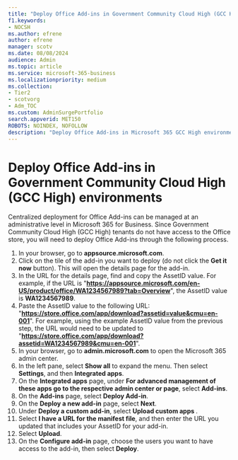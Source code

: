 ```yaml
---
title: "Deploy Office Add-ins in Government Community Cloud High (GCC High) environments"
f1.keywords:
- NOCSH
ms.author: efrene
author: efrene
manager: scotv
ms.date: 08/08/2024
audience: Admin
ms.topic: article
ms.service: microsoft-365-business
ms.localizationpriority: medium
ms.collection:
- Tier2
- scotvorg
- Adm_TOC
ms.custom: AdminSurgePortfolio
search.appverid: MET150
ROBOTS: NOINDEX, NOFOLLOW
description: "Deploy Office Add-ins in Microsoft 365 GCC High environments."
---
```


# Deploy Office Add-ins in Government Community Cloud High (GCC High) environments

Centralized deployment for Office Add-ins can be managed at an administrative level in Microsoft 365 for Business. Since Government Community Cloud High (GCC High) tenants do not have access to the Office store, you will need to deploy Office Add-ins through the following process.

1. In your browser, go to <b>appsource.microsoft.com</b>.
2. Click on the tile of the add-in you want to deploy (do not click the <b>Get it now</b> button). This will open the details page for the add-in.
3. In the URL for the details page, find and copy the AssetID value. For example, if the URL is "<b>https://appsource.microsoft.com/en-US/product/office/WA1234567989?tab=Overview</b>", the AssetID value is <b>WA1234567989</b>.
4. Paste the AssetID value to the following URL: "<b>https://store.office.com/app/download?assetid=value&cmu=en-001</b>". For example, using the example AssetID value from the previous step, the URL would need to be updated to "<b>https://store.office.com/app/download?assetid=WA1234567989&cmu=en-001</b>".
5. In your browser, go to <b>admin.microsoft.com</b> to open the Microsoft 365 admin center.
6. In the left pane, select <b>Show all</b> to expand the menu. Then select <b>Settings</b>, and then <b>Integrated apps</b>.
7. On the <b>Integrated apps</b> page, under <b>For advanced management of these apps go to the respective admin center or page</b>, select <b>Add-ins</b>.
8. On the <b>Add-ins</b> page, select <b>Deploy Add-in</b>.
9. On the <b>Deploy a new add-in</b> page, select <b>Next</b>.
10. Under <b>Deploy a custom add-in</b>, select <b>Upload custom apps </b>.
11. Select <b>I have a URL for the manifest file</b>, and then enter the URL you updated that includes your AssetID for your add-in.
12. Select <b>Upload</b>.
13. On the <b>Configure add-in</b> page, choose the users you want to have access to the add-in, then select <b>Deploy</b>. 